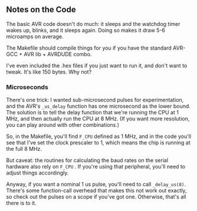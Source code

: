 ## Notes on the Code

The basic AVR code doesn't do much: it sleeps and the watchdog timer wakes up, blinks, and it sleeps again.  Doing so makes it draw 5-6 microamps on average.

The Makefile should compile things for you if you have the standard AVR-GCC + AVR lib + AVRDUDE combo.

I've even included the .hex files if you just want to run it, and don't want to tweak.  It's like 150 bytes.  Why not?

### Microseconds 

There's one trick: I wanted sub-microsecond pulses for experimentation, and the AVR's `_us_delay` function has one microsecond as the lower bound.  The solution is to tell the delay function that we're running the CPU at 1 MHz, and then actually run the CPU at 8 MHz.  (If you want more resolution, you can play around with other combinations.)

So, in the Makefile, you'll find `F_CPU` defined as 1 MHz, and in the code you'll see that I've set the clock prescaler to 1, which means the chip is running at the full 8 MHz. 

But caveat: the routines for calculating the baud rates on the serial hardware also rely on `F_CPU` .  If you're using that peripheral, you'll need to adjust things accordingly.  

Anyway, if you want a nominal 1 us pulse, you'll need to call `_delay_us(8)`.  There's some function-call overhead that makes this not work out exactly, so check out the pulses on a scope if you've got one.  Otherwise, that's all there is to it.

